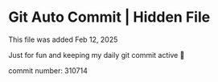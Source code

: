 # Git Auto Commit | Hidden File

This file was added Feb 12, 2025

Just for fun and keeping my daily git commit active 🤪

commit number: 310714

